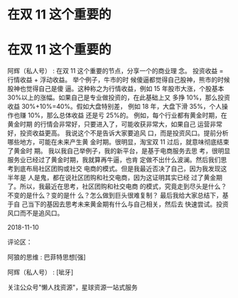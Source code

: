 # 在双 11 这个重要的

# 在双 11 这个重要的

阿辉（私人号） : 在双 11 这个重要的节点，分享一个的商业理 念。 投资收益 = 行情收益 + 浮动收益。 举个例子，牛市的时 候傻逼都觉得自己股神，熊市的时候股神也觉得自己是傻 逼。这种称之为行情收益，例如 15 年股市大涨，个股基本 30%以上的涨幅。如果自己是专业做投资的，在此基础上又 多挣 10%，那么投资收益 30%+10%=40%。假如大盘特别差， 例如 18 年，大盘下滑 35%，个人操作也赚 10%，那么总体收益 还是亏 25%的。 例如，每个行业都有黄金时期，在黄金时期 的行情会非常好，只要进入了，可能收获非常大，如果自己 运营非常好，投资收益更高。 我说这个不是告诉大家要追风 口，而是投资风口。提前分析哪些地方，可能在未来产生黄 金时期。很明显，淘宝双 11 过后，就意味彻底结束了黄金时 期。 我以我自己举例子，我的新平台，是基于电商服务去思 考，很明显服务业已经过了黄金时期，我就算再牛逼，也肯 定做不出什么波澜。然后我们思考到底布局社区团购或社交 电商的模式。但是我最近否决了自己，因为我发现这半年是 人是鬼，都在说社区团购和社交电商，因为这证明其实已经 过了黄金期了。所以，我最近在思考，社区团购和社交电商 的模式，究竟走到尽头是什么？不变的是什么？变的是什 么？怎么做到巨头很难复制？ 最后我给大家总结下，基于自 己当下的基因去思考未来黄金期有什么与自己相关，然后去 快速尝试。投资风口而不是追风口。

2018-11-10

评论区：

阿狼的思维 : 巴菲特思想[强]

阿辉（私人号） : [呲牙]

关注公众号"懒人找资源"，星球资源一站式服务